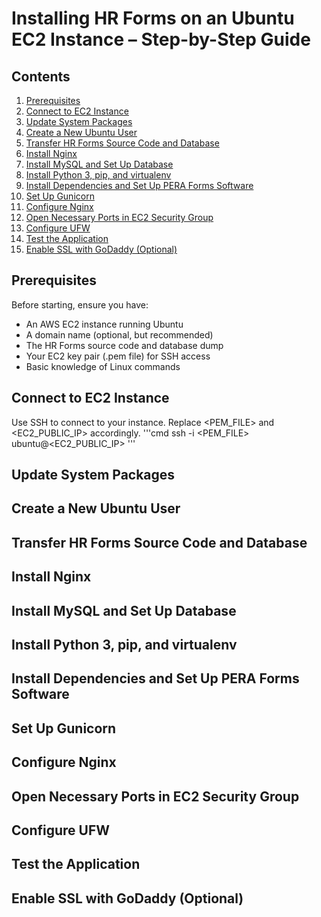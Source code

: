 # Installing HR Forms on an Ubuntu EC2 Instance – Step-by-Step Guide

## Contents
1. [Prerequisites](#prerequisites)
2. [Connect to EC2 Instance](#connect-to-ec2-instance) 
3. [Update System Packages](#update-system-packages) 
4. [Create a New Ubuntu User](#create-a-new-ubuntu-user) 
5. [Transfer HR Forms Source Code and Database](#transfer-hr-forms-source-code-and-database) 
6. [Install Nginx](#install-nginx)  
7. [Install MySQL and Set Up Database](#install-mysql-and-set-up-database)  
8. [Install Python 3, pip, and virtualenv](#install-python-3-pip-and-virtualenv) 
9. [Install Dependencies and Set Up PERA Forms Software](#install-dependencies-and-set-up-pera-forms-software) 
10. [Set Up Gunicorn](#set-up-gunicorn)  
11. [Configure Nginx](#configure-nginx) 
12. [Open Necessary Ports in EC2 Security Group](#open-necessary-ports-in-ec2-security-group) 
13. [Configure UFW](#configure-ufw) 
14. [Test the Application](#test-the-application) 
15. [Enable SSL with GoDaddy (Optional)](#enable-ssl-with-goDaddy-optional) 

## Prerequisites
Before starting, ensure you have:
  * An AWS EC2 instance running Ubuntu
  * A domain name (optional, but recommended)
  * The HR Forms source code and database dump
  * Your EC2 key pair (.pem file) for SSH access
  * Basic knowledge of Linux commands

## Connect to EC2 Instance
Use SSH to connect to your instance. Replace <PEM_FILE> and <EC2_PUBLIC_IP> accordingly.
'''cmd
ssh -i <PEM_FILE> ubuntu@<EC2_PUBLIC_IP>
'''
## Update System Packages

## Create a New Ubuntu User

## Transfer HR Forms Source Code and Database

## Install Nginx

## Install MySQL and Set Up Database

## Install Python 3, pip, and virtualenv

## Install Dependencies and Set Up PERA Forms Software

## Set Up Gunicorn

## Configure Nginx

## Open Necessary Ports in EC2 Security Group

## Configure UFW

## Test the Application

## Enable SSL with GoDaddy (Optional)

